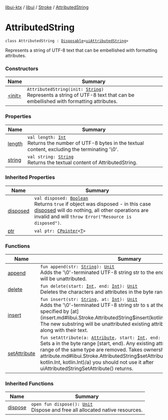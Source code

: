 [libui-ktx](../../../index.md) / [libui](../../index.md) / [Stroke](../index.md) / [AttributedString](./index.md)

# AttributedString

`class AttributedString : `[`Disposable`](../../-disposable/index.md)`<`[`uiAttributedString`](../../ui-attributed-string.md)`>`

Represents a string of UTF-8 text that can be embellished with formatting attributes.

### Constructors

| Name | Summary |
|---|---|
| [&lt;init&gt;](-init-.md) | `AttributedString(init: `[`String`](https://kotlinlang.org/api/latest/jvm/stdlib/kotlin/-string/index.html)`)`<br>Represents a string of UTF-8 text that can be embellished with formatting attributes. |

### Properties

| Name | Summary |
|---|---|
| [length](length.md) | `val length: `[`Int`](https://kotlinlang.org/api/latest/jvm/stdlib/kotlin/-int/index.html)<br>Returns the number of UTF-8 bytes in the textual content, excluding the terminating '\0'. |
| [string](string.md) | `val string: `[`String`](https://kotlinlang.org/api/latest/jvm/stdlib/kotlin/-string/index.html)<br>Returns the textual content of AttributedString. |

### Inherited Properties

| Name | Summary |
|---|---|
| [disposed](../../-disposable/disposed.md) | `val disposed: `[`Boolean`](https://kotlinlang.org/api/latest/jvm/stdlib/kotlin/-boolean/index.html)<br>Returns `true` if object was disposed - in this case [disposed](../../-disposable/disposed.md) will do nothing, all other operations are invalid and will `throw Error("Resource is disposed")`. |
| [ptr](../../-disposable/ptr.md) | `val ptr: `[`CPointer`](../../../kotlinx.cinterop/-c-pointer/index.md)`<`[`T`](../../-disposable/index.md#T)`>` |

### Functions

| Name | Summary |
|---|---|
| [append](append.md) | `fun append(str: `[`String`](https://kotlinlang.org/api/latest/jvm/stdlib/kotlin/-string/index.html)`): `[`Unit`](https://kotlinlang.org/api/latest/jvm/stdlib/kotlin/-unit/index.html)<br>Adds the '\0'-terminated UTF-8 string str to the end. The new substring will be unattributed. |
| [delete](delete.md) | `fun delete(start: `[`Int`](https://kotlinlang.org/api/latest/jvm/stdlib/kotlin/-int/index.html)`, end: `[`Int`](https://kotlinlang.org/api/latest/jvm/stdlib/kotlin/-int/index.html)`): `[`Unit`](https://kotlinlang.org/api/latest/jvm/stdlib/kotlin/-unit/index.html)<br>Deletes the characters and attributes in the byte range [start, end). |
| [insert](insert.md) | `fun insert(str: `[`String`](https://kotlinlang.org/api/latest/jvm/stdlib/kotlin/-string/index.html)`, at: `[`Int`](https://kotlinlang.org/api/latest/jvm/stdlib/kotlin/-int/index.html)`): `[`Unit`](https://kotlinlang.org/api/latest/jvm/stdlib/kotlin/-unit/index.html)<br>Adds the '\0'-terminated UTF-8 string str to s at the byte position specified by [at](insert.md#libui.Stroke.AttributedString$insert(kotlin.String, kotlin.Int)/at). The new substring will be unattributed existing attributes will be moved along with their text. |
| [setAttribute](set-attribute.md) | `fun setAttribute(a: `[`Attribute`](../-attribute/index.md)`, start: `[`Int`](https://kotlinlang.org/api/latest/jvm/stdlib/kotlin/-int/index.html)`, end: `[`Int`](https://kotlinlang.org/api/latest/jvm/stdlib/kotlin/-int/index.html)`): `[`Unit`](https://kotlinlang.org/api/latest/jvm/stdlib/kotlin/-unit/index.html)<br>Sets a in the byte range [start, end). Any existing attributes in that byte range of the same type are removed. Takes ownership of [a](set-attribute.md#libui.Stroke.AttributedString$setAttribute(libui.Stroke.Attribute, kotlin.Int, kotlin.Int)/a) you should not use it after uiAttributedStringSetAttribute() returns. |

### Inherited Functions

| Name | Summary |
|---|---|
| [dispose](../../-disposable/dispose.md) | `open fun dispose(): `[`Unit`](https://kotlinlang.org/api/latest/jvm/stdlib/kotlin/-unit/index.html)<br>Dispose and free all allocated native resources. |

